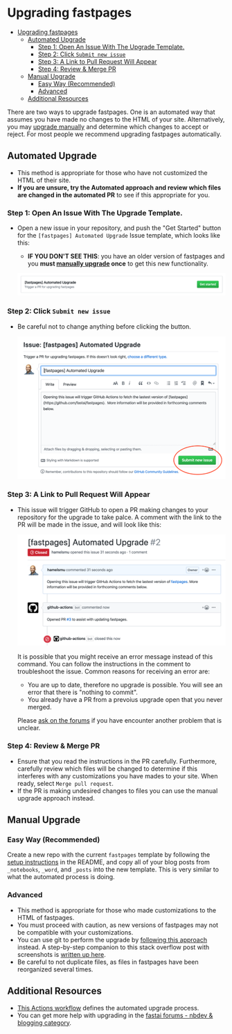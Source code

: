 # Upgrading fastpages

<!-- TOC depthFrom:1 depthTo:6 withLinks:1 updateOnSave:1 orderedList:0 -->

- [Upgrading fastpages](#upgrading-fastpages)
  - [Automated Upgrade](#automated-upgrade)
    - [Step 1: Open An Issue With The Upgrade Template.](#step-1-open-an-issue-with-the-upgrade-template)
    - [Step 2: Click `Submit new issue`](#step-2-click-submit-new-issue)
    - [Step 3: A Link to Pull Request Will Appear](#step-3-a-link-to-pull-request-will-appear)
    - [Step 4: Review & Merge PR](#step-4-review--merge-pr)
  - [Manual Upgrade](#manual-upgrade)
    - [Easy Way (Recommended)](#easy-way-recommended)
    - [Advanced](#advanced)
  - [Additional Resources](#additional-resources)
<!-- /TOC -->

There are two ways to upgrade fastpages.  One is an automated way that assumes you have made no changes to the HTML of your site. Alternatively, you may [upgrade manually](#manual-upgrade) and determine which changes to accept or reject.  For most people we recommend upgrading fastpages automatically.

## Automated Upgrade

 - This method is appropriate for those who have not customized the HTML of their site.  
 - **If you are unsure, try the Automated approach and review which files are changed in the automated PR** to see if this appropriate for you.

### Step 1: Open An Issue With The Upgrade Template.

- Open a new issue in your repository, and push the "Get Started" button for the `[fastpages] Automated Upgrade` Issue template, which looks like this:
    - **IF YOU DON'T SEE THIS**: you have an older version of fastpages and you **must [manually upgrade](#manual-upgrade) once** to get this new functionality.

    ![](upgrade_step1.png)

### Step 2: Click `Submit new issue`

- Be careful not to change anything before clicking the button.

    ![](upgrade_step2.png)

### Step 3: A Link to Pull Request Will Appear

- This issue will trigger GitHub to open a PR making changes to your repository for the upgrade to take palce.  A comment with the link to the PR will be made in the issue, and will look like this:

    ![](upgrade_step3.png)

    It is possible that you might receive an error message instead of this command.  You can follow the instructions in the comment to troubleshoot the issue.  Common reasons for receiving an error are:

    - You are up to date, therefore no upgrade is possible.  You will see an error that there is "nothing to commit".
    - You already have a PR from a prevoius upgrade open that you never merged.

    Please [ask on the forums](https://forums.fast.ai/) if you have encounter another problem that is unclear.

### Step 4: Review & Merge PR

- Ensure that you read the instructions in the PR carefully.  Furthermore, carefully review which files will be changed to determine if this interferes with any customizations you have mades to your site.  When ready, select `Merge pull request`.  
- If the PR is making undesired changes to files you can use the manual upgrade approach instead.

## Manual Upgrade

### Easy Way (Recommended)

Create a new repo with the current `fastpages` template by following the [setup instructions](https://github.com/fastai/fastpages#setup-instructions) in the README, and copy all of your blog posts from `_notebooks`, `_word`, and `_posts` into the new template.  This is very similar to what the automated process is doing.

### Advanced

- This method is appropriate for those who made customizations to the HTML of fastpages.  
- You must proceed with caution, as new versions of fastpages may not be compatible with your customizations.
- You can use git to perform the upgrade by [following this approach](https://stackoverflow.com/questions/56577184/github-pull-changes-from-a-template-repository/56577320) instead.  A step-by-step companion to this stack overflow post with screenshots is [written up here](https://github.com/fastai/fastpages/issues/163#issuecomment-593766189).
- Be careful to not duplicate files, as files in fastpages have been reorganized several times.


## Additional Resources

- [This Actions workflow](/.github/workflows/upgrade.yaml) defines the automated upgrade process.
- You can get more help with upgrading in the [fastai forums - nbdev & blogging category](https://forums.fast.ai/c/fastai-users/nbdev/48).
